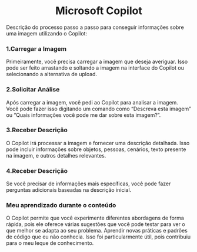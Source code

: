 <h1 align="center"> Microsoft Copilot </h1>
Descrição do processo passo a passo para conseguir informações sobre uma imagem utilizando o Copilot:
<h3>1.Carregar a Imagem </h3> Primeiramente, você precisa carregar a imagem que deseja averiguar.
Isso pode ser feito arrastando e soltando a imagem na interface do Copilot ou selecionando a alternativa de upload.
<h3>2.Solicitar Análise </h3> Após carregar a imagem, você  pedi ao Copilot para analisar a imagem. 
Você pode fazer isso digitando um comando como “Descreva esta imagem” ou “Quais informações você pode me dar sobre esta imagem?”.
<h3>3.Receber Descrição </h3> O Copilot irá processar a imagem e fornecer uma descrição detalhada. Isso pode incluir informações sobre objetos, 
pessoas, cenários, texto presente na imagem, e outros detalhes relevantes.
<h3>4.Receber Descrição </h3> Se você precisar de informações mais específicas, você pode fazer perguntas adicionais baseadas na descrição inicial.
<h3>Meu aprendizado durante o conteúdo </h3> O Copilot permite que você experimente diferentes abordagens de forma rápida, 
pois ele oferece várias sugestões que você pode testar para ver o que melhor se adapta ao seu problema.  
Aprendir novas práticas e padrões de código que eu não conhecia. Isso foi particularmente útil, pois contribuiu para o meu leque de conhecimento.
